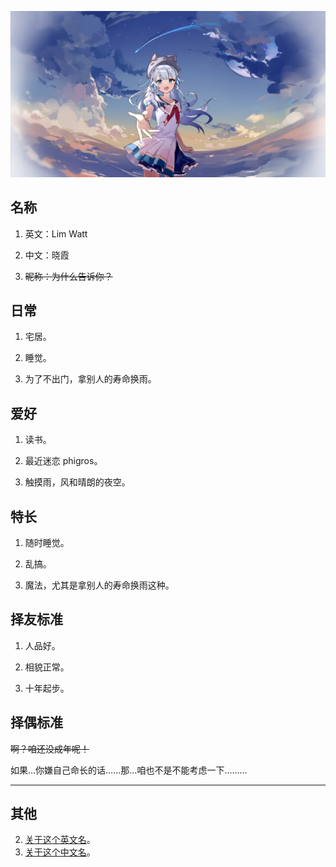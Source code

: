 ![hello](https://github.com/Lim-Watt/Lim-Watt/blob/main/src/hello.png)

## 名称

1. 英文：Lim Watt

1. 中文：晓霞

1. ~~昵称：为什么告诉你？~~ 

## 日常

1. 宅居。

1. 睡觉。

1. 为了不出门，拿别人的寿命换雨。

## 爱好

1. 读书。

1. 最近迷恋 phigros。

1. 触摸雨，风和晴朗的夜空。

## 特长

1. 随时睡觉。

1. 乱搞。

1. 魔法，尤其是拿别人的寿命换雨这种。

## 择友标准

1. 人品好。

1. 相貌正常。

1. 十年起步。

## 择偶标准

~~啊？咱还没成年呢！~~

如果…你嫌自己命长的话……那…咱也不是不能考虑一下………

----

## 其他

2. [关于这个英文名](https://github.com/Lim-Watt/Lim-Watt/blob/main/description/name.md)。
1. [关于这个中文名](https://github.com/Lim-Watt/Lim-Watt/blob/main/description/zi.md)。
